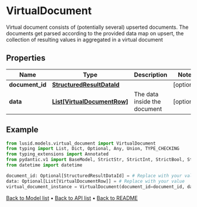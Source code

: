 # VirtualDocument

Virtual document consists of (potentially several) upserted documents.                The documents get parsed according to the provided data map on upsert, the collection of resulting values in  aggregated in a virtual document
## Properties
Name | Type | Description | Notes
------------ | ------------- | ------------- | -------------
**document_id** | [**StructuredResultDataId**](StructuredResultDataId.md) |  | [optional] 
**data** | [**List[VirtualDocumentRow]**](VirtualDocumentRow.md) | The data inside the document | [optional] 
## Example

```python
from lusid.models.virtual_document import VirtualDocument
from typing import List, Dict, Optional, Any, Union, TYPE_CHECKING
from typing_extensions import Annotated
from pydantic.v1 import BaseModel, StrictStr, StrictInt, StrictBool, StrictFloat, StrictBytes, Field, validator, ValidationError, conlist, constr
from datetime import datetime

document_id: Optional[StructuredResultDataId] = # Replace with your value
data: Optional[List[VirtualDocumentRow]] = # Replace with your value
virtual_document_instance = VirtualDocument(document_id=document_id, data=data)

```

[Back to Model list](../README.md#documentation-for-models) &#8226; [Back to API list](../README.md#documentation-for-api-endpoints) &#8226; [Back to README](../README.md)

